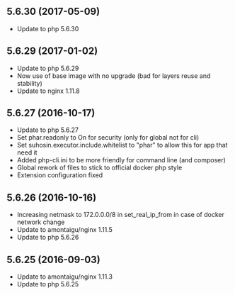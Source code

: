 
## 5.6.30 (2017-05-09)
- Update to php 5.6.30

## 5.6.29 (2017-01-02)
- Update to php 5.6.29
- Now use of base image with no upgrade (bad for layers reuse and stability)
- Update to nginx 1.11.8

## 5.6.27 (2016-10-17)
- Update to php 5.6.27
- Set phar.readonly to On for security (only for global not for cli)
- Set suhosin.executor.include.whitelist to "phar" to allow this for app that need it
- Added php-cli.ini to be more friendly for command line (and composer)
- Global rework of files to stick to official docker php style
- Extension configuration fixed

## 5.6.26 (2016-10-16)
- Increasing netmask to 172.0.0.0/8 in set_real_ip_from in case of docker network change
- Update to amontaigu/nginx 1.11.5
- Update to php 5.6.26

## 5.6.25 (2016-09-03)
- Update to amontaigu/nginx 1.11.3
- Update to php 5.6.25
